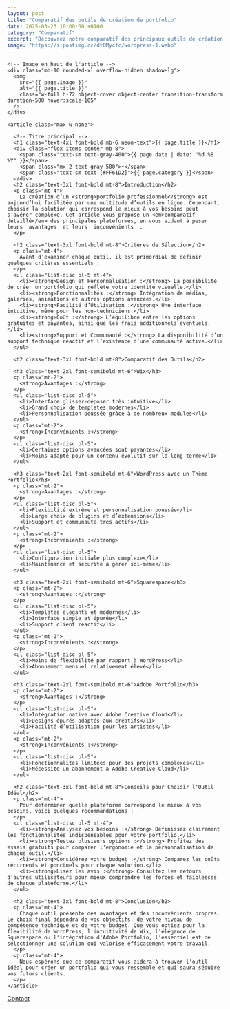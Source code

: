```yaml
---
layout: post 
title: "Comparatif des outils de création de portfolio"
date: 2025-03-23 10:00:00 +0100
category: "Comparatif"
excerpt: "Découvrez notre comparatif des principaux outils de création de portfolio en ligne."
image: "https://i.postimg.cc/dtDMycfc/wordpress-1.webp"
---
```

<main class="pt-24 pb-16 bg-[#0A0118] text-white">
  <div class="container mx-auto px-4 max-w-4xl">

    <!-- Image en haut de l'article -->
    <div class="mb-10 rounded-xl overflow-hidden shadow-lg">
      <img 
        src="{{ page.image }}" 
        alt="{{ page.title }}" 
        class="w-full h-72 object-cover object-center transition-transform duration-500 hover:scale-105"
      />
    </div>

    <article class="max-w-none">

      <!-- Titre principal -->
      <h1 class="text-4xl font-bold mb-6 neon-text">{{ page.title }}</h1>
      <div class="flex items-center mb-8">
        <span class="text-sm text-gray-400">{{ page.date | date: "%d %B %Y" }}</span>
        <span class="mx-2 text-gray-500">•</span>
        <span class="text-sm text-[#FF61D2]">{{ page.category }}</span>
      </div>
      <h2 class="text-3xl font-bold mt-8">Introduction</h2>
      <p class="mt-4">
        La création d’un <strong>portfolio professionnel</strong> est aujourd’hui facilitée par une multitude d’outils en ligne. Cependant, choisir la solution qui correspond le mieux à vos besoins peut s’avérer complexe. Cet article vous propose un <em>comparatif détaillé</em> des principales plateformes, en vous aidant à peser leurs  avantages  et leurs  inconvénients  .
      </p>

      <h2 class="text-3xl font-bold mt-8">Critères de Sélection</h2>
      <p class="mt-4">
        Avant d’examiner chaque outil, il est primordial de définir quelques critères essentiels :
      </p>
      <ul class="list-disc pl-5 mt-4">
        <li><strong>Design et Personnalisation :</strong> La possibilité de créer un portfolio qui reflète votre identité visuelle.</li>
        <li><strong>Fonctionnalités :</strong> Intégration de médias, galeries, animations et autres options avancées.</li>
        <li><strong>Facilité d’Utilisation :</strong> Une interface intuitive, même pour les non-techniciens.</li>
        <li><strong>Coût :</strong> L’équilibre entre les options gratuites et payantes, ainsi que les frais additionnels éventuels.</li>
        <li><strong>Support et Communauté :</strong> La disponibilité d’un support technique réactif et l’existence d’une communauté active.</li>
      </ul>

      <h2 class="text-3xl font-bold mt-8">Comparatif des Outils</h2>

      <h3 class="text-2xl font-semibold mt-6">Wix</h3>
      <p class="mt-2">
        <strong>Avantages :</strong>
      </p>
      <ul class="list-disc pl-5">
        <li>Interface glisser-déposer très intuitive</li>
        <li>Grand choix de templates modernes</li>
        <li>Personnalisation poussée grâce à de nombreux modules</li>
      </ul>
      <p class="mt-2">
        <strong>Inconvénients :</strong>
      </p>
      <ul class="list-disc pl-5">
        <li>Certaines options avancées sont payantes</li>
        <li>Moins adapté pour un contenu évolutif sur le long terme</li>
      </ul>

      <h3 class="text-2xl font-semibold mt-6">WordPress avec un Thème Portfolio</h3>
      <p class="mt-2">
        <strong>Avantages :</strong>
      </p>
      <ul class="list-disc pl-5">
        <li>Flexibilité extrême et personnalisation poussée</li>
        <li>Large choix de plugins et d’extensions</li>
        <li>Support et communauté très actifs</li>
      </ul>
      <p class="mt-2">
        <strong>Inconvénients :</strong>
      </p>
      <ul class="list-disc pl-5">
        <li>Configuration initiale plus complexe</li>
        <li>Maintenance et sécurité à gérer soi-même</li>
      </ul>

      <h3 class="text-2xl font-semibold mt-6">Squarespace</h3>
      <p class="mt-2">
        <strong>Avantages :</strong>
      </p>
      <ul class="list-disc pl-5">
        <li>Templates élégants et modernes</li>
        <li>Interface simple et épurée</li>
        <li>Support client réactif</li>
      </ul>
      <p class="mt-2">
        <strong>Inconvénients :</strong>
      </p>
      <ul class="list-disc pl-5">
        <li>Moins de flexibilité par rapport à WordPress</li>
        <li>Abonnement mensuel relativement élevé</li>
      </ul>

      <h3 class="text-2xl font-semibold mt-6">Adobe Portfolio</h3>
      <p class="mt-2">
        <strong>Avantages :</strong>
      </p>
      <ul class="list-disc pl-5">
        <li>Intégration native avec Adobe Creative Cloud</li>
        <li>Designs épurés adaptés aux créatifs</li>
        <li>Facilité d’utilisation pour les artistes</li>
      </ul>
      <p class="mt-2">
        <strong>Inconvénients :</strong>
      </p>
      <ul class="list-disc pl-5">
        <li>Fonctionnalités limitées pour des projets complexes</li>
        <li>Nécessite un abonnement à Adobe Creative Cloud</li>
      </ul>

      <h2 class="text-3xl font-bold mt-8">Conseils pour Choisir l'Outil Idéal</h2>
      <p class="mt-4">
        Pour déterminer quelle plateforme correspond le mieux à vos besoins, voici quelques recommandations :
      </p>
      <ul class="list-disc pl-5 mt-4">
        <li><strong>Analysez vos besoins :</strong> Définissez clairement les fonctionnalités indispensables pour votre portfolio.</li>
        <li><strong>Testez plusieurs options :</strong> Profitez des essais gratuits pour comparer l'ergonomie et la personnalisation de chaque outil.</li>
        <li><strong>Considérez votre budget :</strong> Comparez les coûts récurrents et ponctuels pour chaque solution.</li>
        <li><strong>Lisez les avis :</strong> Consultez les retours d'autres utilisateurs pour mieux comprendre les forces et faiblesses de chaque plateforme.</li>
      </ul>

      <h2 class="text-3xl font-bold mt-8">Conclusion</h2>
      <p class="mt-4">
        Chaque outil présente des avantages et des inconvénients propres. Le choix final dépendra de vos objectifs, de votre niveau de compétence technique et de votre budget. Que vous optiez pour la flexibilité de WordPress, l'intuitivité de Wix, l'élégance de Squarespace ou l'intégration d'Adobe Portfolio, l'essentiel est de sélectionner une solution qui valorise efficacement votre travail.
      </p>
      <p class="mt-4">
        Nous espérons que ce comparatif vous aidera à trouver l'outil idéal pour créer un portfolio qui vous ressemble et qui saura séduire vos futurs clients.
      </p>
    </article>
  </div>
</main>
<!-- Bouton CTA sticky -->
<a href="https://athenapro.ovh/Contact.html" class="fixed bottom-4 right-4 bg-[#FF61D2] text-white font-bold py-3 px-5 rounded-full shadow-lg transition-all hover:scale-105 hover:shadow-2xl">
  Contact
</a>
